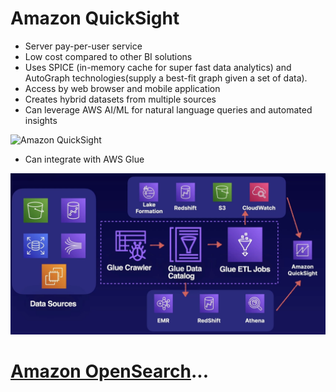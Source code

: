 # Amazon QuickSight

- Server pay-per-user service
- Low cost compared to other BI solutions
- Uses SPICE  (in-memory cache for super fast data analytics) and AutoGraph technologies(supply a best-fit graph given a set of data).
- Access by web browser and mobile application
- Creates hybrid datasets from multiple sources
- Can leverage AWS AI/ML for natural language queries and automated insights

![Amazon QuickSight](../../assets/amazon-quicksight-support.png)

- Can integrate with AWS Glue

![Amazon QuickSight](../../assets/aws-quicksight-glue-integration.png)

# [Amazon OpenSearch](../amazon-opensearch/README.md)...

